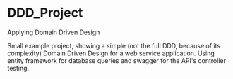 # DDD_Project
Applying Domain Driven Design

Small example project, showing a simple (not the full DDD, because of its complexity) Domain Driven Design for a web service application.
Using entity framework for database queries and swagger for the API's controller testing. 
